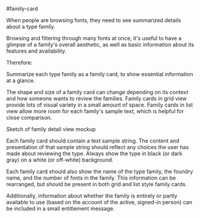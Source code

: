 #family-card

When people are browsing fonts, they need to see summarized details about a type family.

Browsing and filtering through many fonts at once, it's useful to have a glimpse of a family's overall aesthetic, as well as basic information about its features and availability.

Therefore:

Summarize each type family as a family card, to show essential information at a glance.

The shape and size of a family card can change depending on its context and how someone wants to review the families. Family cards in grid view provide lots of visual variety in a small amount of space. Family cards in list view allow more room for each family's sample text, which is helpful for close comparison.

Sketch of family detail view mockup

Each family card should contain a text sample string. The content and presentation of that sample string should reflect any choices the user has made about reviewing the type. Always show the type in black (or dark gray) on a white (or off-white) background.

Each family card should also show the name of the type family, the foundry name, and the number of fonts in the family. This information can be rearranged, but should be present in both grid and list style family cards.

Additionally, information about whether the family is entirely or partly available to use (based on the account of the active, signed-in person) can be included in a small entitlement message.
